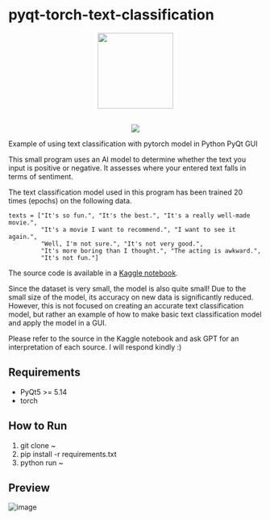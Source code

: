 # pyqt-torch-text-classification
<div align="center">
  <img src="https://user-images.githubusercontent.com/55078043/229002952-9afe57de-b0b6-400f-9628-b8e0044d3f7b.png" width="150px" height="150px"><br/><br/>
  
  [![](https://dcbadge.vercel.app/api/server/cHekprskVE)](https://discord.gg/cHekprskVE)

</div>

Example of using text classification with pytorch model in Python PyQt GUI

This small program uses an AI model to determine whether the text you input is positive or negative. It assesses where your entered text falls in terms of sentiment.

The text classification model used in this program has been trained 20 times (epochs) on the following data.

```
texts = ["It's so fun.", "It's the best.", "It's a really well-made movie.", 
         "It's a movie I want to recommend.", "I want to see it again.", 
         "Well, I'm not sure.", "It's not very good.", 
         "It's more boring than I thought.", "The acting is awkward.", 
         "It's not fun."]
```

The source code is available in a <a href="https://www.kaggle.com/code/yoonjunggyu/pytorch-text-classification">Kaggle notebook</a>.

Since the dataset is very small, the model is also quite small! Due to the small size of the model, its accuracy on new data is significantly reduced. However, this is not focused on creating an accurate text classification model, but rather an example of how to make basic text classification model and apply the model in a GUI.

Please refer to the source in the Kaggle notebook and ask GPT for an interpretation of each source. I will respond kindly :)

## Requirements
* PyQt5 >= 5.14
* torch

## How to Run
1. git clone ~
2. pip install -r requirements.txt
3. python run ~

## Preview
![image](https://github.com/yjg30737/pyqt-torch-text-classification/assets/55078043/4b3941e3-9a51-4b62-9a05-ca0bc929a936)
